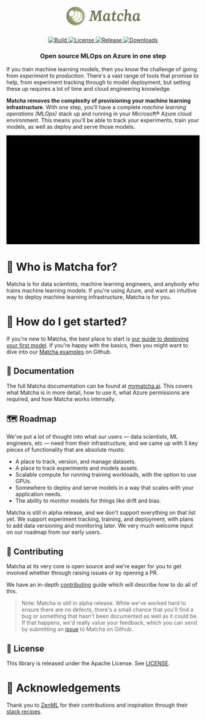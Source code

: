 <h1 align="center">
    <img src="https://raw.githubusercontent.com/fuzzylabs/matcha/main/docs/img/logo.png" width="200" style="max-width: 200px"></img>
</h1>

<p align="center">
    <a href="https://github.com/fuzzylabs/matcha/actions/workflows/ci.yml">
        <img alt="Build" src="https://img.shields.io/github/actions/workflow/status/fuzzylabs/matcha/ci.yml">
    </a>
    <a href="https://github.com/fuzzylabs/matcha/blob/main/LICENSE">
        <img alt="License" src="https://img.shields.io/github/license/fuzzylabs/matcha?color=blue">
    </a>
    <a href="https://github.com/fuzzylabs/matcha/releases">
        <img alt="Release" src="https://img.shields.io/github/v/release/fuzzylabs/matcha?color=green">
    </a>
    <a href="https://pypi.org/project/matcha-ml/">
        <img alt="Downloads" src="https://img.shields.io/pypi/dm/matcha-ml?color=orange">
    </a>
</p>

<h3 align="center">
    <p>Open source MLOps on Azure in one step</p>
</h3>

If you train machine learning models, then you know the challenge of going from _experiment_ to _production_. There's a vast range of tools that promise to help, from experiment tracking through to model deployment, but setting these up requires a lot of time and cloud engineering knowledge.

**Matcha removes the complexity of provisioning your machine learning infrastructure**. With one step, you'll have a complete _machine learning operations (MLOps)_ stack up and running in your Microsoft® Azure cloud environment. This means you'll be able to track your experiments, train your models, as well as deploy and serve those models.

<div align="center">
    <img src="https://raw.githubusercontent.com/fuzzylabs/matcha/main/docs/img/matcha-provision.gif"></img>
</div>

# &#127861; Who is Matcha for?

Matcha is for data scientists, machine learning engineers, and anybody who trains machine learning models. If you're using Azure, and want an intuitive way to deploy machine learning infrastructure, Matcha is for you.

# &#127939; How do I get started?

If you're new to Matcha, the best place to start is [our guide to deploying your first model](http://www.mymatcha.ai/getting-started). If you're happy with the basics, then you might want to dive into our [Matcha examples](https://github.com/fuzzylabs/matcha-examples) on Github.

## &#128214; Documentation

The full Matcha documentation can be found at [mymatcha.ai](https://mymatcha.ai). This covers what Matcha is in more detail, how to use it, what Azure permissions are required, and how Matcha works internally.

## &#128506;&#65039; Roadmap

We've put a lot of thought into what our users — data scientists, ML engineers, etc — need from their infrastructure, and we came up with 5 key pieces of functionality that are absolute musts:

* A place to track, version, and manage datasets.
* A place to track experiments and models assets.
* Scalable compute for running training workloads, with the option to use GPUs.
* Somewhere to deploy and serve models in a way that scales with your application needs.
* The ability to monitor models for things like drift and bias.

Matcha is still in alpha release, and we don't support everything on that list yet. We support experiment tracking, training, and deployment, with plans to add data versioning and monitoring later. We very much welcome input on our roadmap from our early users.

## &#128079; Contributing

Matcha at its very core is open source and we're eager for you to get involved whether through raising issues or by opening a PR.

We have an in-depth [contributing](CONTRIBUTING.md) guide which will describe how to do all of this.

> Note: Matcha is still in alpha release. While we've worked hard to ensure there are no defects, there's a small chance that you'll find a bug or something that hasn't been documented as well as it could be. If that happens, we'd really value your feedback, which you can send by submitting an [issue](https://github.com/fuzzylabs/matcha/issues/new/choose) to Matcha on Github.

## &#128220; License

This library is released under the Apache License. See [LICENSE](LICENSE).

# &#129309; Acknowledgements

Thank you to [ZenML](https://zenml.io/home) for their contributions and inspiration through their [stack recipes](https://github.com/zenml-io/mlops-stacks).
